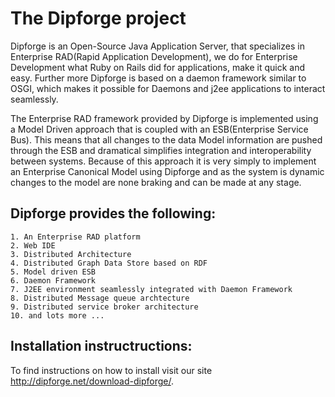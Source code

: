 The Dipforge project
====================

Dipforge is an Open-Source Java Application Server, that specializes in Enterprise RAD(Rapid Application Development), we do for Enterprise Development what Ruby on Rails did for applications, make it quick and easy. Further more Dipforge is based on a daemon framework similar to OSGI, which makes it possible for Daemons and j2ee applications to interact seamlessly.

The Enterprise RAD framework provided by Dipforge is implemented using a Model Driven approach that is coupled with an ESB(Enterprise Service Bus). This means that all changes to the data Model information are pushed through the ESB and dramatical simplifies integration and interoperability between systems. Because of this approach it is very simply to implement an Enterprise Canonical Model using Dipforge and as the system is dynamic changes to the model are none braking and can be made at any stage.

Dipforge provides the following:
--------------------------------

    1. An Enterprise RAD platform 
    2. Web IDE
    3. Distributed Architecture
    4. Distributed Graph Data Store based on RDF
    5. Model driven ESB
    6. Daemon Framework
    7. J2EE environment seamlessly integrated with Daemon Framework
    8. Distributed Message queue archtecture
    9. Distributed service broker architecture
    10. and lots more ...

Installation instructructions:
------------------------------
To find instructions on how to install visit our site http://dipforge.net/download-dipforge/.
